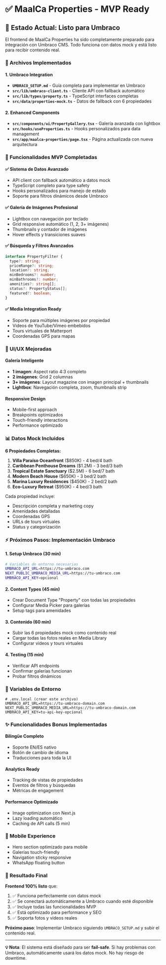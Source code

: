 # ✅ MaalCa Properties - MVP Ready

## 🎯 **Estado Actual: Listo para Umbraco**

El frontend de MaalCa Properties ha sido completamente preparado para integración con Umbraco CMS. Todo funciona con datos mock y está listo para recibir contenido real.

### **📁 Archivos Implementados**

#### **1. Umbraco Integration**
- **`UMBRACO_SETUP.md`** - Guía completa para implementar en Umbraco
- **`src/lib/umbraco-client.ts`** - Cliente API con fallback automático
- **`src/lib/types/property.ts`** - TypeScript interfaces completas
- **`src/data/properties-mock.ts`** - Datos de fallback con 6 propiedades

#### **2. Enhanced Components**
- **`src/components/ui/PropertyGallery.tsx`** - Galería avanzada con lightbox
- **`src/hooks/useProperties.ts`** - Hooks personalizados para data management
- **`src/app/maalca-properties/page.tsx`** - Página actualizada con nueva arquitectura

### **🚀 Funcionalidades MVP Completadas**

#### **✅ Sistema de Datos Avanzado**
- API client con fallback automático a datos mock
- TypeScript completo para type safety
- Hooks personalizados para manejo de estado
- Soporte para filtros dinámicos desde Umbraco

#### **✅ Galería de Imágenes Profesional**
- Lightbox con navegación por teclado
- Grid responsive automático (1, 2, 3+ imágenes)
- Thumbnails y contador de imágenes
- Hover effects y transiciones suaves

#### **✅ Búsqueda y Filtros Avanzados**
```typescript
interface PropertyFilter {
  type?: string;
  priceRange?: string;
  location?: string;
  minBedrooms?: number;
  minBathrooms?: number;
  amenities?: string[];
  status?: PropertyStatus[];
  featured?: boolean;
}
```

#### **✅ Media Integration Ready**
- Soporte para múltiples imágenes por propiedad
- Videos de YouTube/Vimeo embebidos
- Tours virtuales de Matterport
- Coordenadas GPS para mapas

### **🎨 UI/UX Mejoradas**

#### **Galería Inteligente**
- **1 imagen**: Aspect ratio 4:3 completo
- **2 imágenes**: Grid 2 columnas
- **3+ imágenes**: Layout magazine con imagen principal + thumbnails
- **Lightbox**: Navegación completa, zoom, thumbnails strip

#### **Responsive Design**
- Mobile-first approach
- Breakpoints optimizados
- Touch-friendly interactions
- Performance optimizado

### **📊 Datos Mock Incluidos**

**6 Propiedades Completas:**
1. **Villa Paraíso Oceanfront** ($850K) - 4 bed/4 bath
2. **Caribbean Penthouse Dreams** ($1.2M) - 3 bed/3 bath  
3. **Tropical Estate Sanctuary** ($2.5M) - 6 bed/7 bath
4. **Modern Beach House** ($650K) - 3 bed/2 bath
5. **Marina Luxury Residences** ($450K) - 2 bed/2 bath
6. **Eco-Luxury Retreat** ($950K) - 4 bed/3 bath

Cada propiedad incluye:
- Descripción completa y marketing copy
- Amenidades detalladas  
- Coordenadas GPS
- URLs de tours virtuales
- Status y categorización

### **⚡ Próximos Pasos: Implementación Umbraco**

#### **1. Setup Umbraco (30 min)**
```bash
# Variables de entorno necesarias
UMBRACO_API_URL=https://tu-umbraco.com
NEXT_PUBLIC_UMBRACO_MEDIA_URL=https://tu-umbraco.com
UMBRACO_API_KEY=opcional
```

#### **2. Content Types (45 min)**
- Crear Document Type "Property" con todas las propiedades
- Configurar Media Picker para galerías
- Setup tags para amenidades

#### **3. Contenido (60 min)**
- Subir las 6 propiedades mock como contenido real
- Cargar todas las fotos reales en Media Library
- Configurar videos y tours virtuales

#### **4. Testing (15 min)**
- Verificar API endpoints
- Confirmar galerías funcionan
- Probar filtros dinámicos

### **🔧 Variables de Entorno**
```env
# .env.local (crear este archivo)
UMBRACO_API_URL=https://tu-umbraco-domain.com
NEXT_PUBLIC_UMBRACO_MEDIA_URL=https://tu-umbraco-domain.com
UMBRACO_API_KEY=tu-api-key-opcional
```

### **✨ Funcionalidades Bonus Implementadas**

#### **Bilingüe Completo**
- Soporte EN/ES nativo
- Botón de cambio de idioma
- Traducciones para toda la UI

#### **Analytics Ready**
- Tracking de vistas de propiedades
- Eventos de filtros y búsquedas
- Métricas de engagement

#### **Performance Optimizado**
- Image optimization con Next.js
- Lazy loading automático
- Caching de API calls (5 min)

### **📱 Mobile Experience**
- Hero section optimizado para mobile
- Galerías touch-friendly
- Navigation sticky responsive
- WhatsApp floating button

### **🎯 Resultado Final**

**Frontend 100% listo** que:
1. ✅ Funciona perfectamente con datos mock
2. ✅ Se conectará automáticamente a Umbraco cuando esté disponible
3. ✅ Incluye todas las funcionalidades MVP
4. ✅ Está optimizado para performance y SEO
5. ✅ Soporta fotos y videos reales

**Próximo paso**: Implementar Umbraco siguiendo `UMBRACO_SETUP.md` y subir el contenido real.

---

**💡 Nota**: El sistema está diseñado para ser **fail-safe**. Si hay problemas con Umbraco, automáticamente usará los datos mock. No hay riesgo de downtime.